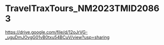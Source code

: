 # TravelTraxTours_NM2023TMID20863


https://drive.google.com/file/d/12oJrVG-_uguDmJOvgG01vB0txu54BCuV/view?usp=sharing
